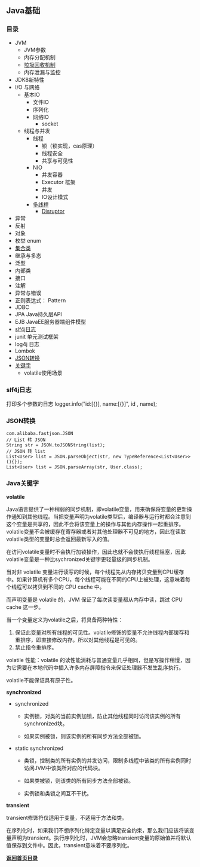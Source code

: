 ## Java基础

### 目录
- JVM
    - JVM参数
    - 内存分配机制
    - [垃圾回收机制](JVM-GC.md)
    - 内存泄漏与监控
- JDK8新特性
- I/O 与网络
    - 基本IO
        - 文件IO
        - 序列化
        - 网络IO
            - socket
    - 线程与并发
        - 线程
            - 锁（锁实现，cas原理）
            - 线程安全
            - 共享与可见性 
        - NIO
            - 并发容器
            - Executor 框架
            - 并发
            - IO设计模式
        - [多线程](Multi-thread.md)
            - [Disruptor](Concurrent/LMAX-Disruptor.md)
- 异常
- 反射
- 对象
- 枚举 enum
- [集合类](Collections/Index.md)
- 继承与多态
- 泛型
- 内部类
- 接口
- 注解
- 异常与错误
- 正则表达式： Pattern
- JDBC
- JPA Java持久层API
- EJB JavaEE服务器端组件模型
- [slf4j日志](#slf4j日志)
- junit 单元测试框架
- log4j 日志
- Lombok
- [JSON转换](#JSON转换)
- [关键字](#Java关键字)
    - volatile使用场景



### slf4j日志

打印多个参数的日志 logger.info("id:[{}], name:[{}]", id , name);

### JSON转换
```text
com.alibaba.fastjson.JSON
// List 转 JSON
String str = JSON.toJSONString(list);
// JSON 转 list
List<User> list = JSON.parseObject(str, new TypeReference<List<User>>(){});
List<User> list = JSON.parseArray(str, User.class);
```
### Java关键字

**volatile**

Java语言提供了一种稍弱的同步机制，即volatile变量，用来确保将变量的更新操作通知到其他线程。当把变量声明为volatile类型后，编译器与运行时都会注意到这个变量是共享的，因此不会将该变量上的操作与其他内存操作一起重排序。volatile变量不会被缓存在寄存器或者对其他处理器不可见的地方，因此在读取volatile类型的变量时总会返回最新写入的值。

在访问volatile变量时不会执行加锁操作，因此也就不会使执行线程阻塞，因此volatile变量是一种比sychronized关键字更轻量级的同步机制。

当对非 volatile 变量进行读写的时候，每个线程先从内存拷贝变量到CPU缓存中。如果计算机有多个CPU，每个线程可能在不同的CPU上被处理，这意味着每个线程可以拷贝到不同的 CPU cache 中。

而声明变量是 volatile 的，JVM 保证了每次读变量都从内存中读，跳过 CPU cache 这一步。

当一个变量定义为volatile之后，将具备两种特性：
1. 保证此变量对所有线程的可见性。volatile修饰的变量不允许线程内部缓存和重排序，即直接修改内存。所以对其他线程是可见的。
2. 禁止指令重排序。
	
volatile 性能：volatile 的读性能消耗与普通变量几乎相同，但是写操作稍慢，因为它需要在本地代码中插入许多内存屏障指令来保证处理器不发生乱序执行。

volatile不能保证具有原子性。

**synchronized**

- synchronized
    
    - 实例锁，对类的当前实例加锁，防止其他线程同时访问该实例的所有synchronized块。

	- 如果实例被锁，则该实例的所有同步方法全部被锁。
- static synchronized 

    - 类锁，控制类的所有实例的并发访问，限制多线程中该类的所有实例同时访问JVM中该类所对应的代码块。
	
	- 如果类被锁，则该类的所有同步方法全部被锁。
	
	- 实例锁和类锁之间互不干扰。

**transient**

transient修饰符仅适用于变量，不适用于方法和类。

在序列化时，如果我们不想序列化特定变量以满足安全约束，那么我们应该将该变量声明为transient。执行序列化时，JVM会忽略transient变量的原始值并将默认值保存到文件中。因此，transient意味着不要序列化。


[**返回首页目录**](../README.md)